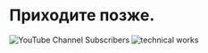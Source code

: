 # Приходите позже.
<img alt="YouTube Channel Subscribers" src="https://img.shields.io/youtube/channel/subscribers/UCHmF8hEle_bPEGjFeieifIQ?style=flat-square">
<img alt="technical works" src="https://img.shields.io/badge/technical%20works-True-red">

